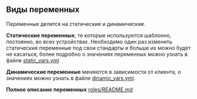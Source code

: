 ## Виды переменных

Переменные делятся на статические и динамические. 

**Статические переменные**, те которые используются шаблонно, постоянно, во всех устройствах. Необходимо один раз изменить статические переменные под свои стандарты и больше их можно будет не касаться, более подробно о значениях переменных можно узнать в файле [static_vars.yml](https://github.com/bigorado/ansible-for-mikrotik/blob/main/group_vars/static_vars.yml)

**Динамические переменные** меняются в зависимости от клиента, о значениях можно узнать в файле [dinamic_vars.yml](https://github.com/bigorado/ansible-for-mikrotik/blob/main/group_vars/dinamic_vars.yml). 

**Полное описание переменных** [roles/README.md](https://github.com/bigorado/ansible-for-mikrotik/blob/main/roles/README.md)

